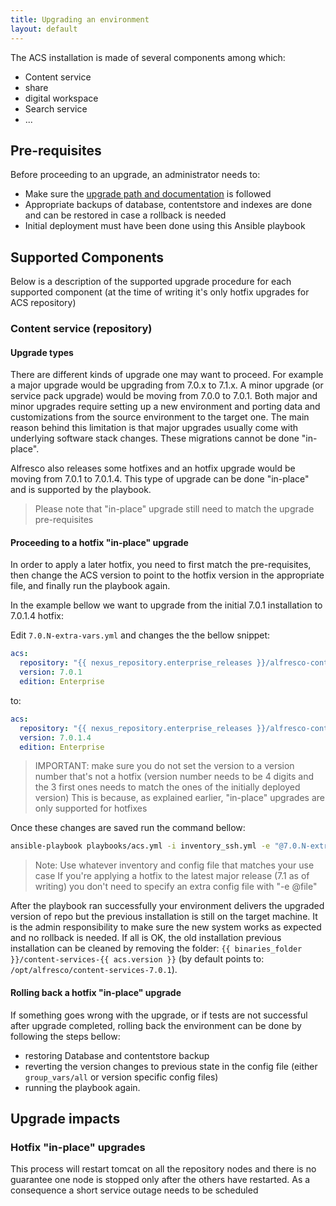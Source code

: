 ```yaml
---
title: Upgrading an environment
layout: default
---
```


The ACS installation is made of several components among which:

- Content service
- share
- digital workspace
- Search service
- ...

## Pre-requisites

Before proceeding to an upgrade, an administrator needs to:

- Make sure the [upgrade path and documentation](https://docs.alfresco.com/content-services/latest/upgrade/) is followed
- Appropriate backups of database, contentstore and indexes are done and can be restored in case a rollback is needed
- Initial deployment must have been done using this Ansible playbook

## Supported Components

Below is a description of the supported upgrade procedure for each supported component (at the time of writing it's only hotfix upgrades for ACS repository)

### Content service (repository)

#### Upgrade types

There are different kinds of upgrade one may want to proceed. For example a major upgrade would be upgrading from 7.0.x to 7.1.x.
A minor upgrade (or service pack upgrade) would be moving from 7.0.0 to 7.0.1.
Both major and minor upgrades require setting up a new environment and porting data and customizations from the source environment to the target one. The main reason behind this limitation is that major upgrades usually come with underlying software stack changes.
These migrations cannot be done "in-place".

Alfresco also releases some hotfixes and an hotfix upgrade would be moving from 7.0.1 to 7.0.1.4. This type of upgrade can be done "in-place" and is supported by the playbook.

> Please note that "in-place" upgrade still need to match the upgrade pre-requisites

#### Proceeding to a hotfix "in-place" upgrade

In order to apply a later hotfix, you need to first match the pre-requisites, then change the ACS version to point to the hotfix version in the appropriate file, and finally run the playbook again.

In the example bellow we want to upgrade from the initial 7.0.1 installation to 7.0.1.4 hotfix:

Edit `7.0.N-extra-vars.yml` and changes the the bellow snippet:

```yaml
acs:
  repository: "{{ nexus_repository.enterprise_releases }}/alfresco-content-services-distribution"
  version: 7.0.1
  edition: Enterprise
```

to:

```yaml
acs:
  repository: "{{ nexus_repository.enterprise_releases }}/alfresco-content-services-distribution"
  version: 7.0.1.4
  edition: Enterprise
```

> IMPORTANT: make sure you do not set the version to a version number that's not a hotfix (version number needs to be 4 digits and the 3 first ones needs to match the ones of the initially deployed version)
> This is because, as explained earlier, "in-place" upgrades are only supported for hotfixes

Once these changes are saved run the command bellow:

```bash
ansible-playbook playbooks/acs.yml -i inventory_ssh.yml -e "@7.0.N-extra-vars.yml"
```

> Note: Use whatever inventory and config file that matches your use case
> If you're applying a hotfix to the latest major release (7.1 as of writing) you don't need to specify an extra config file with "-e @file"

After the playbook ran successfully your environment delivers the upgraded version of repo but the previous installation is still on the target machine. It is the admin responsibility to make sure the new system works as expected and no rollback is needed. If all is OK, the old installation previous installation can be cleaned by removing the folder: `{{ binaries_folder }}/content-services-{{ acs.version }}` (by default points to: `/opt/alfresco/content-services-7.0.1`).

#### Rolling back a hotfix "in-place" upgrade

If something goes wrong with the upgrade, or if tests are not successful after upgrade completed, rolling back the environment can be done by following the steps bellow:

- restoring Database and contentstore backup
- reverting the version changes to previous state in the config file (either `group_vars/all` or version specific config files)
- running the playbook again.

## Upgrade impacts

### Hotfix "in-place" upgrades

This process will restart tomcat on all the repository nodes and there is no guarantee one node is stopped only after the others have restarted. As a consequence a short service outage needs to be scheduled
